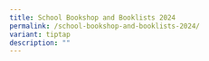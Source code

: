 ```yaml
---
title: School Bookshop and Booklists 2024
permalink: /school-bookshop-and-booklists-2024/
variant: tiptap
description: ""
---
```

